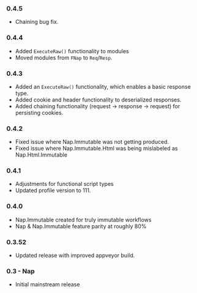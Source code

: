 ### 0.4.5
* Chaining bug fix.

### 0.4.4
* Added `ExecuteRaw()` functionality to modules
* Moved modules from `FNap` to `Req`/`Resp`.

### 0.4.3
* Added an `ExecuteRaw()` functionality, which enables a basic response type.
* Added cookie and header functionality to deserialized responses.
* Added chaining functionality (request -> response -> request) for persisting cookies.

### 0.4.2
* Fixed issue where Nap.Immutable was not getting produced.
* Fixed issue where Nap.Immutable.Html was being mislabeled as Nap.Html.Immutable

### 0.4.1
* Adjustments for functional script types
* Updated profile version to 111.

### 0.4.0
* Nap.Immutable created for truly immutable workflows
* Nap & Nap.Immutable feature parity at roughly 80%

### 0.3.52
* Updated release with improved appveyor build.

### 0.3 - Nap
* Initial mainstream release
